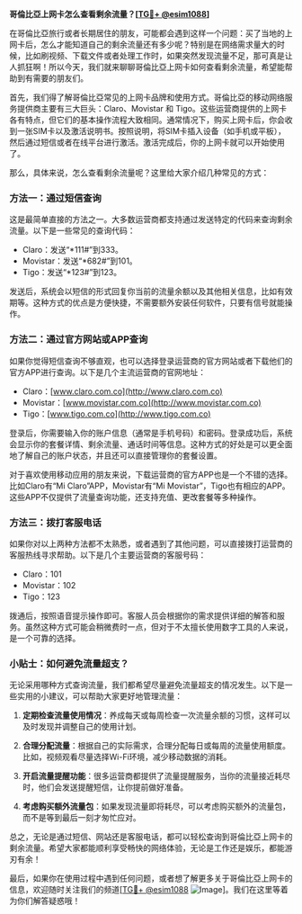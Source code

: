 **哥倫比亞上网卡怎么查看剩余流量？[[TG💪+ @esim1088](https://t.me/s/esim1088)]**

在哥倫比亞旅行或者长期居住的朋友，可能都会遇到这样一个问题：买了当地的上网卡后，怎么才能知道自己的剩余流量还有多少呢？特别是在网络需求量大的时候，比如刷视频、下载文件或者处理工作时，如果突然发现流量不足，那可真是让人抓狂啊！所以今天，我们就来聊聊哥倫比亞上网卡如何查看剩余流量，希望能帮助到有需要的朋友们。

首先，我们得了解哥倫比亞常见的上网卡品牌和使用方式。哥倫比亞的移动网络服务提供商主要有三大巨头：Claro、Movistar 和 Tigo。这些运营商提供的上网卡各有特点，但它们的基本操作流程大致相同。通常情况下，购买上网卡后，你会收到一张SIM卡以及激活说明书。按照说明，将SIM卡插入设备（如手机或平板），然后通过短信或者在线平台进行激活。激活完成后，你的上网卡就可以开始使用了。

那么，具体来说，怎么查看剩余流量呢？这里给大家介绍几种常见的方式：

### 方法一：通过短信查询

这是最简单直接的方法之一。大多数运营商都支持通过发送特定的代码来查询剩余流量。以下是一些常见的查询代码：

- Claro：发送“*111#”到333。
- Movistar：发送“*682#”到101。
- Tigo：发送“*123#”到123。

发送后，系统会以短信的形式回复你当前的流量余额以及其他相关信息，比如有效期等。这种方式的优点是方便快捷，不需要额外安装任何软件，只要有信号就能操作。

### 方法二：通过官方网站或APP查询

如果你觉得短信查询不够直观，也可以选择登录运营商的官方网站或者下载他们的官方APP进行查询。以下是几个主流运营商的官网地址：

- Claro：[www.claro.com.co](http://www.claro.com.co)
- Movistar：[www.movistar.com.co](http://www.movistar.com.co)
- Tigo：[www.tigo.com.co](http://www.tigo.com.co)

登录后，你需要输入你的账户信息（通常是手机号码）和密码。登录成功后，系统会显示你的套餐详情、剩余流量、通话时间等信息。这种方式的好处是可以更全面地了解自己的账户状态，并且还可以直接管理你的套餐设置。

对于喜欢使用移动应用的朋友来说，下载运营商的官方APP也是一个不错的选择。比如Claro有“Mi Claro”APP，Movistar有“Mi Movistar”，Tigo也有相应的APP。这些APP不仅提供了流量查询功能，还支持充值、更改套餐等多种操作。

### 方法三：拨打客服电话

如果你对以上两种方法都不太熟悉，或者遇到了其他问题，可以直接拨打运营商的客服热线寻求帮助。以下是几个主要运营商的客服号码：

- Claro：101
- Movistar：102
- Tigo：123

拨通后，按照语音提示操作即可。客服人员会根据你的需求提供详细的解答和服务。虽然这种方式可能会稍微费时一点，但对于不太擅长使用数字工具的人来说，是一个可靠的选择。

### 小贴士：如何避免流量超支？

无论采用哪种方式查询流量，我们都希望尽量避免流量超支的情况发生。以下是一些实用的小建议，可以帮助大家更好地管理流量：

1. **定期检查流量使用情况**：养成每天或每周检查一次流量余额的习惯，这样可以及时发现并调整自己的使用计划。
   
2. **合理分配流量**：根据自己的实际需求，合理分配每日或每周的流量使用额度。比如，视频观看尽量选择Wi-Fi环境，减少移动数据的消耗。

3. **开启流量提醒功能**：很多运营商都提供了流量提醒服务，当你的流量接近耗尽时，他们会发送提醒短信，让你提前做好准备。

4. **考虑购买额外流量包**：如果发现流量即将耗尽，可以考虑购买额外的流量包，而不是等到最后一刻才匆忙应对。

总之，无论是通过短信、网站还是客服电话，都可以轻松查询到哥倫比亞上网卡的剩余流量。希望大家都能顺利享受畅快的网络体验，无论是工作还是娱乐，都能游刃有余！

最后，如果你在使用过程中遇到任何问题，或者想了解更多关于哥倫比亞上网卡的信息，欢迎随时关注我们的频道[[TG💪+ @esim1088](https://t.me/s/esim1088) ![Image](https://i.postimg.cc/4NQfJmqS/Snipaste-2025-05-13-00-14-12.png)]。我们在这里等着为你们解答疑惑哦！
